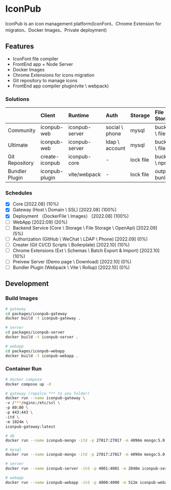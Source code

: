 # IconPub

IconPub is an icon management platform(IconFont、Chrome Extension for migraton、Docker Images、Private deployment)

## Features

- IconFont file compiler
- FrontEnd app + Node Server
- Docker Images
- Chrome Extensions for icons migration
- Git repository to manage icons
- FrontEnd app compiler plugin(vite \ webpack)

### Solutions

|                | Client         | Runtime        | Auth           | Storage   | File Storage   |
| :------------- | :------------- | :------------- | :------------- | :-------- | :------------- |
| Community      | iconpub-web    | iconpub-server | social \ phone | mysql     | bucket \ file  |
| Ultimate       | iconpub-web    | iconpub-server | ldap \ account | mysql     | bucket \ file  |
| Git Repository | create-iconpub | iconpub-core   | -              | lock file | bucket \ npm   |
| Bundler Plugin | iconpub-plugin | vite/webpack   | -              | lock file | output bunlder |

### Schedules

- [x] Core [2022.08] (10%)
- [x] Gateway (Host \ Domain \ SSL) [2022.08] (100%)
- [x] Deployment （DockerFile \ Images） [2022.08] (100%)
- [ ] WebApp [2022.09] (20%)
- [ ] Backend Service (Core \ Storage \ File Storage \ OpenApi) [2022.09] (5%)
- [ ] Authorization (GitHub \ WeChat \ LDAP \ Phone) [2022.09] (0%)
- [ ] Creater (Git CI/CD Scripts \ Boilerplate) [2022.10] (10%)
- [ ] Chrome Extensions (Ext \ Schemas \ Batch Export & Import) [2022.10] (10%)
- [ ] Preivew Server (Demo page \ Download) [2022.10] (0%)
- [ ] Bundler Plugin (Webpack \ Vite \ Rollup) [2022.10] (0%)

## Development

### Build Images

```bash
# gateway
cd packages/iconpub-gateway
docker build -t iconpub-gateway .

# server
cd packages/iconpub-server
docker build -t iconpub-server .

# webapp
cd packages/iconpub-webapp
docker build -t iconpub-webapp .
```

### Container Run

```bash
# docker compose
docker compose up -d
```

```bash
# gateway (repalce *** to you folder)
docker run --name iconpub-gateway \
-v /***/nginx:/etc/ssl \
-p 80:80 \
-p 443:443 \
-itd \
-m 1024m \
iconpub-gateway:latest
```

```bash
# db
docker run --name iconpub-mongo -itd -p 27017:27017 -m 4096m mongo:5.0.8
```

```bash
# mysql
docker run --name iconpub-mongo -itd -p 27017:27017 -m 4096m mongo:5.0.8
```

```bash
# server
docker run --name iconpub-server -itd -p 4001:4001 -m 2048m iconpub-server:latest
```

```bash
# webapp
docker run --name iconpub-webapp -itd -p 4000:4000 -m 512m iconpub-webapp:latest
```
